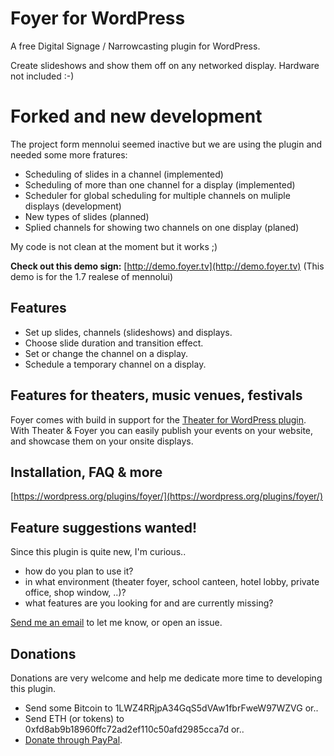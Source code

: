# Foyer for WordPress

A free Digital Signage / Narrowcasting plugin for WordPress.

Create slideshows and show them off on any networked display. Hardware not included :-)

# Forked and new development

The project form mennolui seemed inactive but we are using the plugin and needed some more fratures:

* Scheduling of slides in a channel (implemented)
* Scheduling of more than one channel for a display (implemented)
* Scheduler for global scheduling for multiple channels on muliple displays (development)
* New types of slides (planned)
* Splied channels for showing two channels on one display (planed)

My code is not clean at the moment but it works ;)



**Check out this demo sign:**
[http://demo.foyer.tv](http://demo.foyer.tv) (This demo is for the 1.7 realese of mennolui)


## Features

* Set up slides, channels (slideshows) and displays.
* Choose slide duration and transition effect.
* Set or change the channel on a display.
* Schedule a temporary channel on a display.

## Features for theaters, music venues, festivals

Foyer comes with build in support for the [Theater for WordPress plugin](https://wordpress.org/plugins/theatre/). With Theater & Foyer you can easily publish your events on your website, and showcase them on your onsite displays.

## Installation, FAQ & more

[https://wordpress.org/plugins/foyer/](https://wordpress.org/plugins/foyer/)


## Feature suggestions wanted!

Since this plugin is quite new, I'm curious..

* how do you plan to use it?
* in what environment (theater foyer, school canteen, hotel lobby, private office, shop window, ..)?
* what features are you looking for and are currently missing?

[Send me an email](mailto:menno@mennoluitjes.nl) to let me know, or open an issue.

## Donations

Donations are very welcome and help me dedicate more time to developing this plugin.

* Send some Bitcoin to 1LWZ4RRjpA34GqS5dVAw1fbrFweW97WZVG or..
* Send ETH (or tokens) to 0xfd8ab9b18960ffc72ad2ef110c50afd2985cca7d or..
* [Donate through PayPal](https://www.paypal.me/mennoluitjes).
